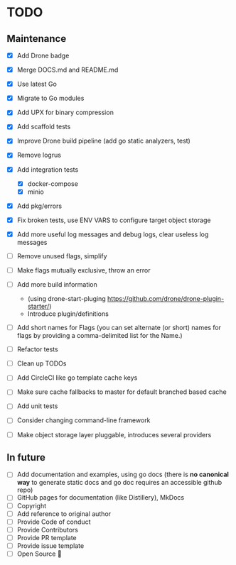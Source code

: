 # TODO

## Maintenance

- [x] Add Drone badge
- [x] Merge DOCS.md and README.md
- [x] Use latest Go
- [x] Migrate to Go modules
- [x] Add UPX for binary compression
- [x] Add scaffold tests
- [x] Improve Drone build pipeline (add go static analyzers, test)
- [x] Remove logrus
- [x] Add integration tests
  - [x] docker-compose
  - [x] minio
- [x] Add pkg/errors
- [x] Fix broken tests, use ENV VARS to configure target object storage
- [x] Add more useful log messages and debug logs, clear useless log messages

- [ ] Remove unused flags, simplify
- [ ] Make flags mutually exclusive, throw an error
- [ ] Add more build information
  - (using drone-start-pluging https://github.com/drone/drone-plugin-starter/)
  - Introduce plugin/definitions
- [ ] Add short names for Flags (you can set alternate (or short) names for flags by providing a comma-delimited list for the Name.)
- [ ] Refactor tests
- [ ] Clean up TODOs

- [ ] Add CircleCI like go template cache keys
- [ ] Make sure cache fallbacks to master for default branched based cache

- [ ] Add unit tests
- [ ] Consider changing command-line framework
- [ ] Make object storage layer pluggable, introduces several providers

## In future

- [ ] Add documentation and examples, using go docs (there is **no canonical way** to generate static docs and go doc requires an accessible github repo)
- [ ] GitHub pages for documentation (like Distillery), MkDocs
- [ ] Copyright
- [ ] Add reference to original author
- [ ] Provide Code of conduct
- [ ] Provide Contributors
- [ ] Provide PR template
- [ ] Provide issue template
- [ ] Open Source :tada:
